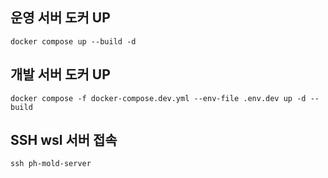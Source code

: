 ## 운영 서버 도커 UP

```
docker compose up --build -d
```

## 개발 서버 도커 UP

```
docker compose -f docker-compose.dev.yml --env-file .env.dev up -d --build
```

## SSH wsl 서버 접속

```
ssh ph-mold-server
```
